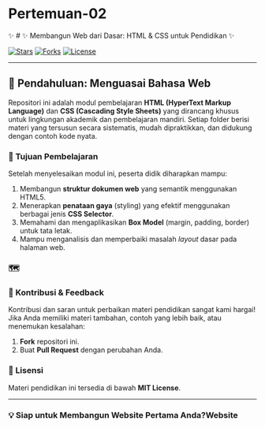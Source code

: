 # Pertemuan-02

✨ # ✨ Membangun Web dari Dasar: HTML & CSS untuk Pendidikan ✨

[![Stars](https://img.shields.io/github/stars/YOUR_USERNAME/YOUR_REPOSITORY_NAME?style=social)](https://github.com/YOUR_USERNAME/YOUR_REPOSITORY_NAME/stargazers)
[![Forks](https://img.shields.io/github/forks/YOUR_USERNAME/YOUR_REPOSITORY_NAME?style=social)](https://github.com/YOUR_USERNAME/YOUR_REPOSITORY_NAME/network/members)
[![License](https://img.shields.io/badge/license-MIT-blue.svg)](LICENSE)

---

## 🚀 Pendahuluan: Menguasai Bahasa Web

Repositori ini adalah modul pembelajaran **HTML (HyperText Markup Language)** dan **CSS (Cascading Style Sheets)** yang dirancang khusus untuk lingkungan akademik dan pembelajaran mandiri. Setiap folder berisi materi yang tersusun secara sistematis, mudah dipraktikkan, dan didukung dengan contoh kode nyata.

### 🎯 Tujuan Pembelajaran

Setelah menyelesaikan modul ini, peserta didik diharapkan mampu:

1. Membangun **struktur dokumen web** yang semantik menggunakan HTML5.
2. Menerapkan **penataan gaya** (styling) yang efektif menggunakan berbagai jenis **CSS Selector**.
3. Memahami dan mengaplikasikan **Box Model** (margin, padding, border) untuk tata letak.
4. Mampu menganalisis dan memperbaiki masalah *layout* dasar pada halaman web.

### 🗺️ 

### 🤝 Kontribusi & Feedback

Kontribusi dan saran untuk perbaikan materi pendidikan sangat kami hargai! Jika Anda memiliki materi tambahan, contoh yang lebih baik, atau menemukan kesalahan:

1. **Fork** repositori ini.
2. Buat **Pull Request** dengan perubahan Anda.

### 📜 Lisensi

Materi pendidikan ini tersedia di bawah **MIT License**.

---

### 💡 Siap untuk Membangun Website Pertama Anda?Website 
